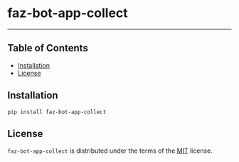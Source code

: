 # faz-bot-app-collect

-----

## Table of Contents

- [Installation](#installation)
- [License](#license)

## Installation

```console
pip install faz-bot-app-collect
```

## License

`faz-bot-app-collect` is distributed under the terms of the [MIT](https://spdx.org/licenses/MIT.html) license.

